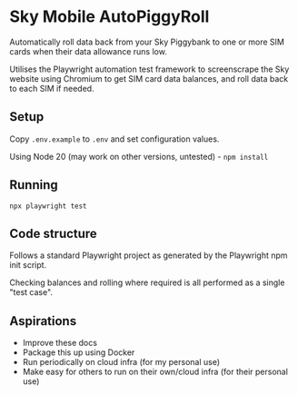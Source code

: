 # Sky Mobile AutoPiggyRoll

Automatically roll data back from your Sky Piggybank to one or more SIM cards when their data allowance runs low.

Utilises the Playwright automation test framework to screenscrape the Sky website using Chromium to get SIM card data balances, and roll data back to each SIM if needed.

## Setup

Copy `.env.example` to `.env` and set configuration values.

Using Node 20 (may work on other versions, untested) - `npm install`

## Running

`npx playwright test`

## Code structure

Follows a standard Playwright project as generated by the Playwright npm init script.

Checking balances and rolling where required is all performed as a single "test case".

## Aspirations

* Improve these docs
* Package this up using Docker
* Run periodically on cloud infra (for my personal use)
* Make easy for others to run on their own/cloud infra (for their personal use)
